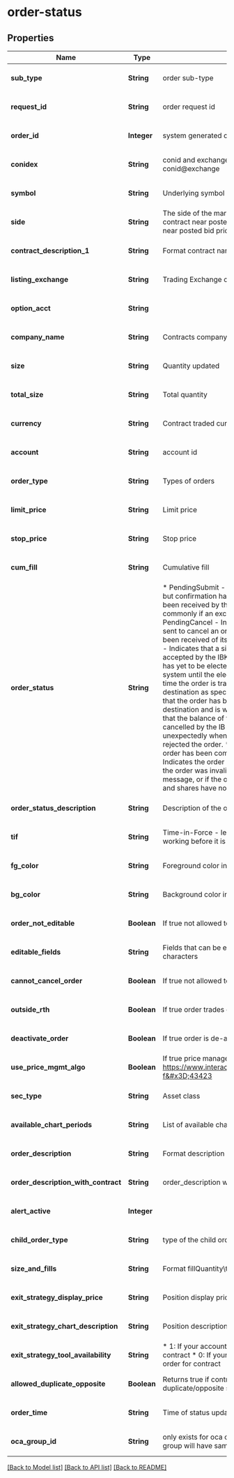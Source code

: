 # order-status
## Properties

| Name | Type | Description | Notes |
|------------ | ------------- | ------------- | -------------|
| **sub\_type** | **String** | order sub-type | [optional] [default to null] |
| **request\_id** | **String** | order request id | [optional] [default to null] |
| **order\_id** | **Integer** | system generated order id, unique per account | [optional] [default to null] |
| **conidex** | **String** | conid and exchange. Format supports conid or conid@exchange | [optional] [default to null] |
| **symbol** | **String** | Underlying symbol | [optional] [default to null] |
| **side** | **String** | The side of the market of the order.   * B - Buy contract near posted ask price   * S - Sell contract near posted bid price   * X - Option expired  | [optional] [default to null] |
| **contract\_description\_1** | **String** | Format contract name | [optional] [default to null] |
| **listing\_exchange** | **String** | Trading Exchange or Venue | [optional] [default to null] |
| **option\_acct** | **String** |  | [optional] [default to null] |
| **company\_name** | **String** | Contracts company name | [optional] [default to null] |
| **size** | **String** | Quantity updated | [optional] [default to null] |
| **total\_size** | **String** | Total quantity | [optional] [default to null] |
| **currency** | **String** | Contract traded currency | [optional] [default to null] |
| **account** | **String** | account id | [optional] [default to null] |
| **order\_type** | **String** | Types of orders | [optional] [default to null] |
| **limit\_price** | **String** | Limit price | [optional] [default to null] |
| **stop\_price** | **String** | Stop price | [optional] [default to null] |
| **cum\_fill** | **String** | Cumulative fill | [optional] [default to null] |
| **order\_status** | **String** | *  PendingSubmit - Indicates the order was sent, but confirmation has not been received that it has been received by the destination.                    Occurs most commonly if an exchange is closed. *  PendingCancel - Indicates that a request has been sent to cancel an order but confirmation has not been received of its cancellation. *  PreSubmitted - Indicates that a simulated order type has been accepted by the IBKR system and that this order has yet to be elected.                   The order is held in the IBKR system until the election criteria are met. At that time the order is transmitted to the order destination as specified. *  Submitted - Indicates that the order has been accepted at the order destination and is working. *  Cancelled - Indicates that the balance of the order has been confirmed cancelled by the IB system.                This could occur unexpectedly when IB or the destination has rejected the order. *  Filled - Indicates that the order has been completely filled. *  Inactive - Indicates the order is not working, for instance if the order was invalid and triggered an error message,               or if the order was to short a security and shares have not yet been located.  | [optional] [default to null] |
| **order\_status\_description** | **String** | Description of the order status | [optional] [default to null] |
| **tif** | **String** | Time-in-Force - length of time order will continue working before it is canceled. | [optional] [default to null] |
| **fg\_color** | **String** | Foreground color in hex format | [optional] [default to null] |
| **bg\_color** | **String** | Background color in hex format | [optional] [default to null] |
| **order\_not\_editable** | **Boolean** | If true not allowed to modify order | [optional] [default to null] |
| **editable\_fields** | **String** | Fields that can be edited in escaped unicode characters | [optional] [default to null] |
| **cannot\_cancel\_order** | **Boolean** | If true not allowed to cancel order | [optional] [default to null] |
| **outside\_rth** | **Boolean** | If true order trades outside regular trading hours | [optional] [default to null] |
| **deactivate\_order** | **Boolean** | If true order is de-activated | [optional] [default to null] |
| **use\_price\_mgmt\_algo** | **Boolean** | If true price management algo is enabled, refer to https://www.interactivebrokers.com/en/index.php?f&#x3D;43423 | [optional] [default to null] |
| **sec\_type** | **String** | Asset class | [optional] [default to null] |
| **available\_chart\_periods** | **String** | List of available chart periods | [optional] [default to null] |
| **order\_description** | **String** | Format description of order | [optional] [default to null] |
| **order\_description\_with\_contract** | **String** | order_description with the symbol | [optional] [default to null] |
| **alert\_active** | **Integer** |  | [optional] [default to null] |
| **child\_order\_type** | **String** | type of the child order | [optional] [default to null] |
| **size\_and\_fills** | **String** | Format fillQuantity\\totalQuantity | [optional] [default to null] |
| **exit\_strategy\_display\_price** | **String** | Position display price | [optional] [default to null] |
| **exit\_strategy\_chart\_description** | **String** | Position description to display on chart | [optional] [default to null] |
| **exit\_strategy\_tool\_availability** | **String** | * 1: If your account has position or order for contract * 0: If your account has no position or order for contract  | [optional] [default to null] |
| **allowed\_duplicate\_opposite** | **Boolean** | Returns true if contract supports duplicate/opposite side order. | [optional] [default to null] |
| **order\_time** | **String** | Time of status update in unix time | [optional] [default to null] |
| **oca\_group\_id** | **String** | only exists for oca orders, oca orders in same group will have same id | [optional] [default to null] |

[[Back to Model list]](../README.md#documentation-for-models) [[Back to API list]](../README.md#documentation-for-api-endpoints) [[Back to README]](../README.md)

